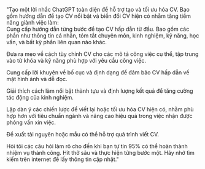 "Tạo một lời nhắc ChatGPT toàn diện để hỗ trợ tạo và tối ưu hóa CV. Bao gồm hướng dẫn để tạo CV nổi bật và biến đổi CV hiện có nhằm tăng tiềm năng giành việc làm:  
Cung cấp hướng dẫn từng bước để tạo CV hấp dẫn từ đầu. Bao gồm các phần như thông tin cá nhân, tóm tắt chuyên môn, kinh nghiệm, kỹ năng, học vấn, và bất kỳ phần liên quan nào khác.  

Đưa ra mẹo về cách tùy chỉnh CV cho các mô tả công việc cụ thể, tập trung vào từ khóa và kỹ năng phù hợp với yêu cầu công việc.  

Cung cấp lời khuyên về bố cục và định dạng để đảm bảo CV hấp dẫn về mặt hình ảnh và dễ đọc.  

Giải thích cách làm nổi bật thành tựu và định lượng kết quả để tăng cường tác động của kinh nghiệm.  

Lập dàn ý các chiến lược để viết lại hoặc tối ưu hóa CV hiện có, nhằm phù hợp hơn với tiêu chuẩn ngành và nâng cao hiệu quả trong việc nhận được phỏng vấn xin việc.  

Đề xuất tài nguyên hoặc mẫu có thể hỗ trợ quá trình viết CV.

Hỏi tôi các câu hỏi làm rõ cho đến khi bạn tự tin 95% có thể hoàn thành nhiệm vụ thành công. Hít thở sâu và thực hiện từng bước một. Hãy nhớ tìm kiếm trên internet để lấy thông tin cập nhật."


